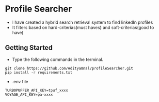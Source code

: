 # Profile Searcher

- I have created a hybrid search retrieval system to find linkedIn profiles
- It filters based on hard-criterias(must haves) and soft-criterias(good to have)

## Getting Started
- Type the following commands in the terminal.
```
git clone https://github.com/AdityaUnal/profileSearcher.git
pip install -r requirements.txt
```
- .env file
```
TURBOPUFFER_API_KEY=tpuf_xxxx
VOYAGE_API_KEY=pa-xxxx

```
